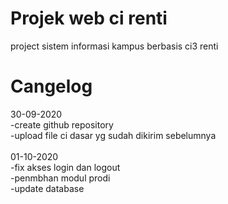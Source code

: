 # Projek web ci renti
project sistem informasi kampus berbasis ci3 renti

# Cangelog
30-09-2020<br/>
-create github repository<br/>
-upload file ci dasar yg sudah dikirim sebelumnya<br/><br/>
01-10-2020<br/>
-fix akses login dan logout<br/>
-penmbhan modul prodi<br/>
-update database

